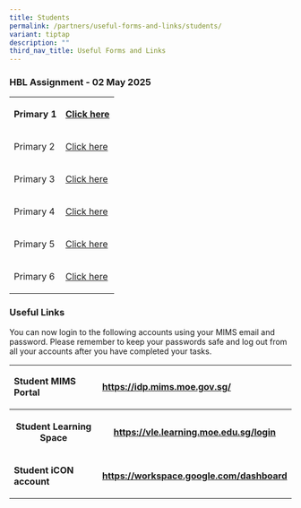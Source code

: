 ```yaml
---
title: Students
permalink: /partners/useful-forms-and-links/students/
variant: tiptap
description: ""
third_nav_title: Useful Forms and Links
---
```

<h3>HBL Assignment - 02 May 2025</h3>
<table style="minWidth: 50px">
<colgroup>
<col>
<col>
</colgroup>
<tbody>
<tr>
<th rowspan="1" colspan="1">
<p>Primary 1</p>
</th>
<th rowspan="1" colspan="1">
<p><a href="/files/Useful Forms and Links/P1.pdf" rel="noopener nofollow" target="_blank">Click here</a>
</p>
</th>
</tr>
<tr>
<td rowspan="1" colspan="1">
<p>Primary 2</p>
</td>
<td rowspan="1" colspan="1">
<p><a href="/files/Useful Forms and Links/P2.pdf" rel="noopener nofollow" target="_blank">Click here</a>
</p>
</td>
</tr>
<tr>
<td rowspan="1" colspan="1">
<p>Primary 3</p>
</td>
<td rowspan="1" colspan="1">
<p><a href="/files/Useful Forms and Links/P3.pdf" rel="noopener nofollow" target="_blank">Click here</a>
</p>
</td>
</tr>
<tr>
<td rowspan="1" colspan="1">
<p>Primary 4</p>
</td>
<td rowspan="1" colspan="1">
<p><a href="/files/Useful Forms and Links/P4.pdf" rel="noopener nofollow" target="_blank">Click here</a>
</p>
</td>
</tr>
<tr>
<td rowspan="1" colspan="1">
<p>Primary 5</p>
</td>
<td rowspan="1" colspan="1">
<p><a href="/files/Useful Forms and Links/P5.pdf" rel="noopener nofollow" target="_blank">Click here</a>
</p>
</td>
</tr>
<tr>
<td rowspan="1" colspan="1">
<p>Primary 6</p>
</td>
<td rowspan="1" colspan="1">
<p><a href="/files/Useful Forms and Links/P6.pdf" rel="noopener nofollow" target="_blank">Click here</a>
</p>
</td>
</tr>
</tbody>
</table>
<h3>Useful Links</h3>
<p>You can now login to the following accounts using your MIMS email and
password. Please remember to keep your passwords safe and log out from
all your accounts after you have completed your tasks.</p>
<table style="minWidth: 50px">
<colgroup>
<col>
<col>
</colgroup>
<tbody>
<tr>
<td rowspan="1" colspan="1">
<p><strong>Student MIMS Portal</strong>
</p>
</td>
<td rowspan="1" colspan="1">
<p><strong><a href="https://idp.mims.moe.gov.sg/" rel="noopener noreferrer nofollow" target="_blank">https://idp.mims.moe.gov.sg/</a></strong>
</p>
</td>
</tr>
<tr>
<th rowspan="1" colspan="1">
<p>Student Learning Space</p>
</th>
<th rowspan="1" colspan="1">
<p><strong><a href="https://vle.learning.moe.edu.sg/login" rel="noopener noreferrer nofollow" target="_blank">https://vle.learning.moe.edu.sg/login</a></strong>
</p>
</th>
</tr>
<tr>
<td rowspan="1" colspan="1">
<p><strong>Student iCON account</strong>
</p>
</td>
<td rowspan="1" colspan="1">
<p><strong><a href="https://workspace.google.com/dashboard" rel="noopener noreferrer nofollow" target="_blank">https://workspace.google.com/dashboard</a></strong>
</p>
</td>
</tr>
</tbody>
</table>
<p></p>